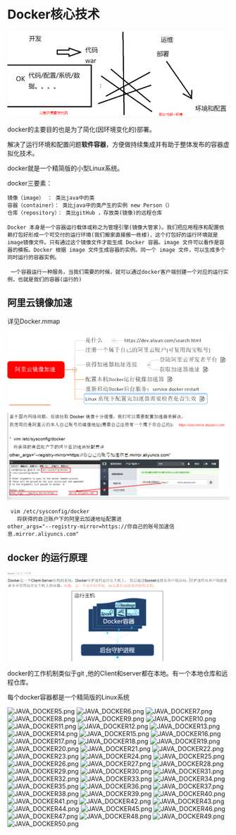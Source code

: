 # Docker核心技术

![JAVA_DOCKER1.png](https://github.com/zhaodahan/zhao_Note/blob/master/wiki_img/JAVA_DOCKER1.png?raw=true)

docker的主要目的也是为了简化(因环境变化的)部署。

解决了运行环境和配置问题**软件容器**，方便做持续集成并有助于整体发布的容器虚拟化技术。

docker就是一个精简版的小型Linux系统。

docker三要素：

```
镜像（image） ： 类比java中的类
容器（container）： 类比java中的类产生的实例 new Person（）
仓库（repository）： 类比gitHub ，存放类(镜像)的远程仓库

Docker 本身是一个容器运行载体或称之为管理引擎(镜像大管家)。我们把应用程序和配置依赖打包好形成一个可交付的运行环境(我们搬家直接搬一栋楼)，这个打包好的运行环境就是 image镜像文件。只有通过这个镜像文件才能生成 Docker 容器。image 文件可以看作是容器的模板。Docker 根据 image 文件生成容器的实例。同一个 image 文件，可以生成多个同时运行的容器实例。
 
 一个容器运行一种服务，当我们需要的时候，就可以通过docker客户端创建一个对应的运行实例，也就是我们的容器(运行的)
```



## 阿里云镜像加速

详见Docker.mmap

![JAVA_DOCKER2.png](https://github.com/zhaodahan/zhao_Note/blob/master/wiki_img/JAVA_DOCKER2.png?raw=true)

![JAVA_DOCKER3.png](https://github.com/zhaodahan/zhao_Note/blob/master/wiki_img/JAVA_DOCKER3.png?raw=true)

```
 vim /etc/sysconfig/docker
   将获得的自己账户下的阿里云加速地址配置进
other_args="--registry-mirror=https://你自己的账号加速信息.mirror.aliyuncs.com"
```

## docker 的运行原理

![JAVA_DOCKER4.png](https://github.com/zhaodahan/zhao_Note/blob/master/wiki_img/JAVA_DOCKER4.png?raw=true)

docker的工作机制类似于git ,他的Client和server都在本地。有一个本地仓库和远程仓库。

每个docker容器都是一个精简版的Linux系统



![JAVA_DOCKER5.png](https://github.com/zhaodahan/zhao_Note/blob/master/wiki_img/JAVA_DOCKER5.png?raw=true)
![JAVA_DOCKER6.png](https://github.com/zhaodahan/zhao_Note/blob/master/wiki_img/JAVA_DOCKER6.png?raw=true)
![JAVA_DOCKER7.png](https://github.com/zhaodahan/zhao_Note/blob/master/wiki_img/JAVA_DOCKER7.png?raw=true)
![JAVA_DOCKER8.png](https://github.com/zhaodahan/zhao_Note/blob/master/wiki_img/JAVA_DOCKER8.png?raw=true)
![JAVA_DOCKER9.png](https://github.com/zhaodahan/zhao_Note/blob/master/wiki_img/JAVA_DOCKER9.png?raw=true)
![JAVA_DOCKER10.png](https://github.com/zhaodahan/zhao_Note/blob/master/wiki_img/JAVA_DOCKER10.png?raw=true)
![JAVA_DOCKER11.png](https://github.com/zhaodahan/zhao_Note/blob/master/wiki_img/JAVA_DOCKER11.png?raw=true)
![JAVA_DOCKER12.png](https://github.com/zhaodahan/zhao_Note/blob/master/wiki_img/JAVA_DOCKER12.png?raw=true)
![JAVA_DOCKER13.png](https://github.com/zhaodahan/zhao_Note/blob/master/wiki_img/JAVA_DOCKER13.png?raw=true)
![JAVA_DOCKER14.png](https://github.com/zhaodahan/zhao_Note/blob/master/wiki_img/JAVA_DOCKER14.png?raw=true)
![JAVA_DOCKER15.png](https://github.com/zhaodahan/zhao_Note/blob/master/wiki_img/JAVA_DOCKER15.png?raw=true)
![JAVA_DOCKER16.png](https://github.com/zhaodahan/zhao_Note/blob/master/wiki_img/JAVA_DOCKER16.png?raw=true)
![JAVA_DOCKER17.png](https://github.com/zhaodahan/zhao_Note/blob/master/wiki_img/JAVA_DOCKER17.png?raw=true)
![JAVA_DOCKER18.png](https://github.com/zhaodahan/zhao_Note/blob/master/wiki_img/JAVA_DOCKER18.png?raw=true)
![JAVA_DOCKER19.png](https://github.com/zhaodahan/zhao_Note/blob/master/wiki_img/JAVA_DOCKER19.png?raw=true)
![JAVA_DOCKER20.png](https://github.com/zhaodahan/zhao_Note/blob/master/wiki_img/JAVA_DOCKER20.png?raw=true)
![JAVA_DOCKER21.png](https://github.com/zhaodahan/zhao_Note/blob/master/wiki_img/JAVA_DOCKER21.png?raw=true)
![JAVA_DOCKER22.png](https://github.com/zhaodahan/zhao_Note/blob/master/wiki_img/JAVA_DOCKER22.png?raw=true)
![JAVA_DOCKER23.png](https://github.com/zhaodahan/zhao_Note/blob/master/wiki_img/JAVA_DOCKER23.png?raw=true)
![JAVA_DOCKER24.png](https://github.com/zhaodahan/zhao_Note/blob/master/wiki_img/JAVA_DOCKER24.png?raw=true)
![JAVA_DOCKER25.png](https://github.com/zhaodahan/zhao_Note/blob/master/wiki_img/JAVA_DOCKER25.png?raw=true)
![JAVA_DOCKER26.png](https://github.com/zhaodahan/zhao_Note/blob/master/wiki_img/JAVA_DOCKER26.png?raw=true)
![JAVA_DOCKER27.png](https://github.com/zhaodahan/zhao_Note/blob/master/wiki_img/JAVA_DOCKER27.png?raw=true)
![JAVA_DOCKER28.png](https://github.com/zhaodahan/zhao_Note/blob/master/wiki_img/JAVA_DOCKER28.png?raw=true)
![JAVA_DOCKER29.png](https://github.com/zhaodahan/zhao_Note/blob/master/wiki_img/JAVA_DOCKER29.png?raw=true)
![JAVA_DOCKER30.png](https://github.com/zhaodahan/zhao_Note/blob/master/wiki_img/JAVA_DOCKER30.png?raw=true)
![JAVA_DOCKER31.png](https://github.com/zhaodahan/zhao_Note/blob/master/wiki_img/JAVA_DOCKER31.png?raw=true)
![JAVA_DOCKER32.png](https://github.com/zhaodahan/zhao_Note/blob/master/wiki_img/JAVA_DOCKER32.png?raw=true)
![JAVA_DOCKER33.png](https://github.com/zhaodahan/zhao_Note/blob/master/wiki_img/JAVA_DOCKER33.png?raw=true)
![JAVA_DOCKER34.png](https://github.com/zhaodahan/zhao_Note/blob/master/wiki_img/JAVA_DOCKER34.png?raw=true)
![JAVA_DOCKER35.png](https://github.com/zhaodahan/zhao_Note/blob/master/wiki_img/JAVA_DOCKER35.png?raw=true)
![JAVA_DOCKER36.png](https://github.com/zhaodahan/zhao_Note/blob/master/wiki_img/JAVA_DOCKER36.png?raw=true)
![JAVA_DOCKER37.png](https://github.com/zhaodahan/zhao_Note/blob/master/wiki_img/JAVA_DOCKER37.png?raw=true)
![JAVA_DOCKER38.png](https://github.com/zhaodahan/zhao_Note/blob/master/wiki_img/JAVA_DOCKER38.png?raw=true)
![JAVA_DOCKER39.png](https://github.com/zhaodahan/zhao_Note/blob/master/wiki_img/JAVA_DOCKER39.png?raw=true)
![JAVA_DOCKER40.png](https://github.com/zhaodahan/zhao_Note/blob/master/wiki_img/JAVA_DOCKER40.png?raw=true)
![JAVA_DOCKER41.png](https://github.com/zhaodahan/zhao_Note/blob/master/wiki_img/JAVA_DOCKER41.png?raw=true)
![JAVA_DOCKER42.png](https://github.com/zhaodahan/zhao_Note/blob/master/wiki_img/JAVA_DOCKER42.png?raw=true)
![JAVA_DOCKER43.png](https://github.com/zhaodahan/zhao_Note/blob/master/wiki_img/JAVA_DOCKER43.png?raw=true)
![JAVA_DOCKER44.png](https://github.com/zhaodahan/zhao_Note/blob/master/wiki_img/JAVA_DOCKER44.png?raw=true)
![JAVA_DOCKER45.png](https://github.com/zhaodahan/zhao_Note/blob/master/wiki_img/JAVA_DOCKER45.png?raw=true)
![JAVA_DOCKER46.png](https://github.com/zhaodahan/zhao_Note/blob/master/wiki_img/JAVA_DOCKER46.png?raw=true)
![JAVA_DOCKER47.png](https://github.com/zhaodahan/zhao_Note/blob/master/wiki_img/JAVA_DOCKER47.png?raw=true)
![JAVA_DOCKER48.png](https://github.com/zhaodahan/zhao_Note/blob/master/wiki_img/JAVA_DOCKER48.png?raw=true)
![JAVA_DOCKER49.png](https://github.com/zhaodahan/zhao_Note/blob/master/wiki_img/JAVA_DOCKER49.png?raw=true)
![JAVA_DOCKER50.png](https://github.com/zhaodahan/zhao_Note/blob/master/wiki_img/JAVA_DOCKER50.png?raw=true)